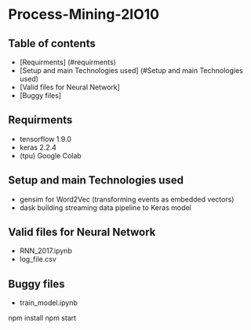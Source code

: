 # Process-Mining-2IO10

## Table of contents
* [Requirments] (#requirments)
* [Setup and main Technologies used] (#Setup and main Technologies used)
* [Valid files for Neural Network]
* [Buggy files]

## Requirments
* tensorflow 1.9.0
* keras 2.2.4
* (tpu) Google Colab

## Setup and main Technologies used
* gensim for Word2Vec (transforming events as embedded vectors)
* dask building streaming data pipeline to Keras model 

## Valid files for Neural Network
* RNN_2017.ipynb
* log_file.csv

## Buggy files
* train_model.ipynb

npm install
npm start
